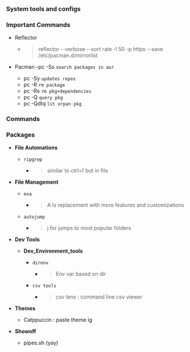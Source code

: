 ### System tools and configs

### Important Commands

- Reflector
	- > reflector --verbose --sort rate -l 50 -p https --save /etc/pacman.d/mirrorlist

- Pacman
	 -pc -Ss `search packages in aur` 
	- pc -Sy `updates repos`
	- pc -R  `rm package`
	- pc -Rs `rm pkg+dependencies`
	- pc -Q  `query pkg`
	- pc -Qdtq `lst orpan pkg`


### Commands

### Packages

- **File Automations**
	
	- `ripgrep`

		- > similar to ctrl+f but in file

- **File Management**
	
	- `exa`

		- >  A ls replacement with more features and customizations
	
	- `autojump`

		- > j for jumps to most popular folders

- **Dev Tools**

	- **Dev_Environment_tools**
		
		- `direnv`

			- > Env var based on dir
		
		- `csv tools`
			
			- > csv lens : command line csv viewer
- **Themes**
	
	- Catppuccin : paste theme ig 

- **Showoff**
	
	- pipes.sh (yay)

